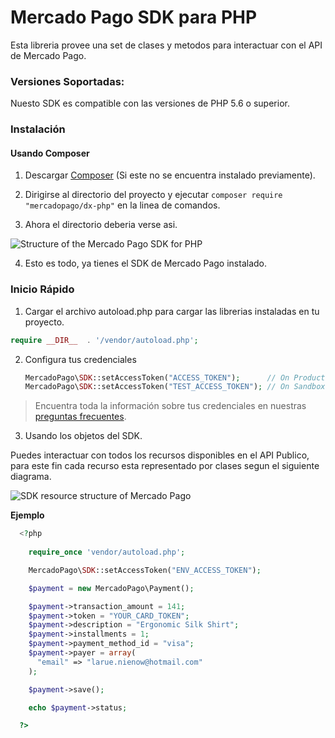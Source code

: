 # Mercado Pago SDK para PHP

Esta libreria provee una set de clases y metodos para interactuar con el API de Mercado Pago.

### Versiones Soportadas:

Nuesto SDK es compatible con las versiones de PHP 5.6 o superior.

### Instalación 

#### Usando Composer

1) Descargar [Composer](https://getcomposer.org/download/) (Si este no se encuentra instalado previamente).

2) Dirigirse al directorio del proyecto y ejecutar `composer require "mercadopago/dx-php"` en la linea de comandos.

3) Ahora el directorio deberia verse asi.

![Structure of the Mercado Pago SDK for PHP](https://user-images.githubusercontent.com/864790/34394635-44f7745a-eb39-11e7-981d-77cf759cf05f.png)

4) Esto es todo, ya tienes el SDK de Mercado Pago instalado.

### Inicio Rápido

1) Cargar el archivo autoload.php para cargar las librerias instaladas en tu proyecto.

  ```php
  require __DIR__  . '/vendor/autoload.php';
  ```

2) Configura tus credenciales
  
    ```php
    MercadoPago\SDK::setAccessToken("ACCESS_TOKEN");      // On Production
    MercadoPago\SDK::setAccessToken("TEST_ACCESS_TOKEN"); // On Sandbox
    ```

> Encuentra toda la información sobre tus credenciales en nuestras [preguntas frecuentes](https://www.mercadopago.com.ar/developers/es/guides/faqs/credentials/). 

3) Usando los objetos del SDK.

  Puedes interactuar con todos los recursos disponibles en el API Publico, para este fin cada recurso esta representado por clases segun el siguiente diagrama.
  
  ![SDK resource structure of Mercado Pago](https://user-images.githubusercontent.com/864790/34393059-9acad058-eb2e-11e7-9987-494eaf19d109.png)
  
  **Ejemplo**
  
```php
  <?php
  
    require_once 'vendor/autoload.php';

    MercadoPago\SDK::setAccessToken("ENV_ACCESS_TOKEN");

    $payment = new MercadoPago\Payment();

    $payment->transaction_amount = 141;
    $payment->token = "YOUR_CARD_TOKEN";
    $payment->description = "Ergonomic Silk Shirt";
    $payment->installments = 1;
    $payment->payment_method_id = "visa";
    $payment->payer = array(
      "email" => "larue.nienow@hotmail.com"
    );

    $payment->save();

    echo $payment->status;

  ?>
```
